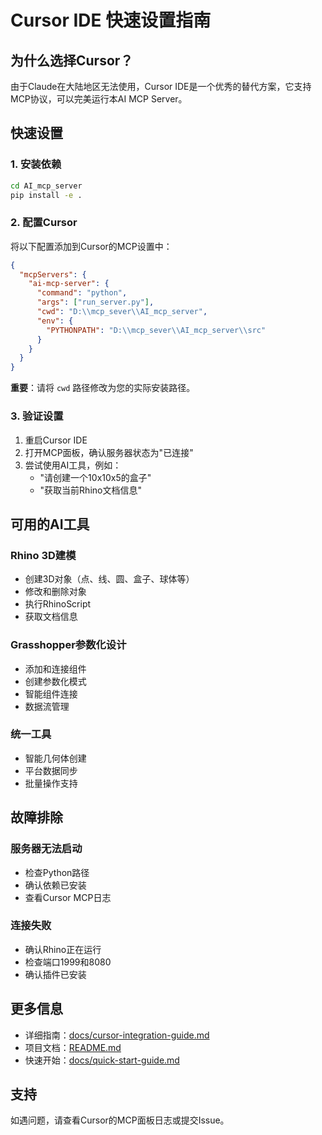 # Cursor IDE 快速设置指南

## 为什么选择Cursor？

由于Claude在大陆地区无法使用，Cursor IDE是一个优秀的替代方案，它支持MCP协议，可以完美运行本AI MCP Server。

## 快速设置

### 1. 安装依赖
```bash
cd AI_mcp_server
pip install -e .
```

### 2. 配置Cursor

将以下配置添加到Cursor的MCP设置中：

```json
{
  "mcpServers": {
    "ai-mcp-server": {
      "command": "python",
      "args": ["run_server.py"],
      "cwd": "D:\\mcp_sever\\AI_mcp_server",
      "env": {
        "PYTHONPATH": "D:\\mcp_sever\\AI_mcp_server\\src"
      }
    }
  }
}
```

**重要**：请将 `cwd` 路径修改为您的实际安装路径。

### 3. 验证设置

1. 重启Cursor IDE
2. 打开MCP面板，确认服务器状态为"已连接"
3. 尝试使用AI工具，例如：
   - "请创建一个10x10x5的盒子"
   - "获取当前Rhino文档信息"

## 可用的AI工具

### Rhino 3D建模
- 创建3D对象（点、线、圆、盒子、球体等）
- 修改和删除对象
- 执行RhinoScript
- 获取文档信息

### Grasshopper参数化设计
- 添加和连接组件
- 创建参数化模式
- 智能组件连接
- 数据流管理

### 统一工具
- 智能几何体创建
- 平台数据同步
- 批量操作支持

## 故障排除

### 服务器无法启动
- 检查Python路径
- 确认依赖已安装
- 查看Cursor MCP日志

### 连接失败
- 确认Rhino正在运行
- 检查端口1999和8080
- 确认插件已安装

## 更多信息

- 详细指南：[docs/cursor-integration-guide.md](docs/cursor-integration-guide.md)
- 项目文档：[README.md](README.md)
- 快速开始：[docs/quick-start-guide.md](docs/quick-start-guide.md)

## 支持

如遇问题，请查看Cursor的MCP面板日志或提交Issue。
